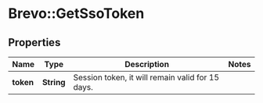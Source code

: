 # Brevo::GetSsoToken

## Properties
Name | Type | Description | Notes
------------ | ------------- | ------------- | -------------
**token** | **String** | Session token, it will remain valid for 15 days. | 


